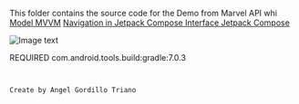 
This folder contains the source code for the Demo  from Marvel API whi
[Model MVVM]()
[Navigation in Jetpack Compose ](https://developer.android.com/codelabs/jetpack-compose-navigation)
[Interface Jetpack Compose ](https://www.jetpackcompose.net/)


![Image text](https://github.com/zzuljs/CppLearning/blob/master/CppLearning/raw/master/Itachi.jpg)

REQUIRED
com.android.tools.build:gradle:7.0.3

```

  
Create by Angel Gordillo Triano


```
